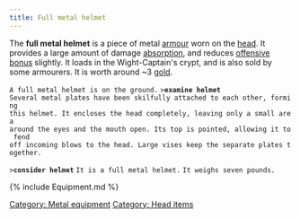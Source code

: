 ```yaml
---
title: Full metal helmet
---
```


The **full metal helmet** is a piece of metal
[armour](armour "wikilink") worn on the [head](head "wikilink"). It
provides a large amount of damage [absorption](absorption "wikilink"),
and reduces [offensive bonus](offensive_bonus "wikilink") slightly. It
loads in the Wight-Captain's crypt, and is also sold by some armourers.
It is worth around ~3 [gold](gold "wikilink").

`A full metal helmet is on the ground.`
`>`**`examine helmet`**
`Several metal plates have been skilfully attached to each other, forming`
`this helmet. It encloses the head completely, leaving only a small area`
`around the eyes and the mouth open. Its top is pointed, allowing it to fend`
`off incoming blows to the head. Large vises keep the separate plates together.`

`>`**`consider helmet`**
`It is a full metal helmet.`
`It weighs seven pounds.`

{% include Equipment.md %}

[Category: Metal equipment](Category:_Metal_equipment "wikilink")
[Category: Head items](Category:_Head_items "wikilink")